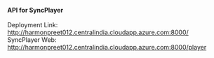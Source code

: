 **API for SyncPlayer**
<br><br>
Deployment Link: http://harmonpreet012.centralindia.cloudapp.azure.com:8000/<br>
SyncPlayer Web: http://harmonpreet012.centralindia.cloudapp.azure.com:8000/player
